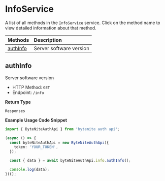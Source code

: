 # InfoService

A list of all methods in the `InfoService` service. Click on the method name to view detailed information about that method.

| Methods               | Description             |
| :-------------------- | :---------------------- |
| [authInfo](#authinfo) | Server software version |

## authInfo

Server software version

- HTTP Method: `GET`
- Endpoint: `/info`

**Return Type**

`Responses`

**Example Usage Code Snippet**

```typescript
import { ByteNiteAuthApi } from 'bytenite auth api';

(async () => {
  const byteNiteAuthApi = new ByteNiteAuthApi({
    token: 'YOUR_TOKEN',
  });

  const { data } = await byteNiteAuthApi.info.authInfo();

  console.log(data);
})();
```

<!-- This file was generated by liblab | https://liblab.com/ -->
